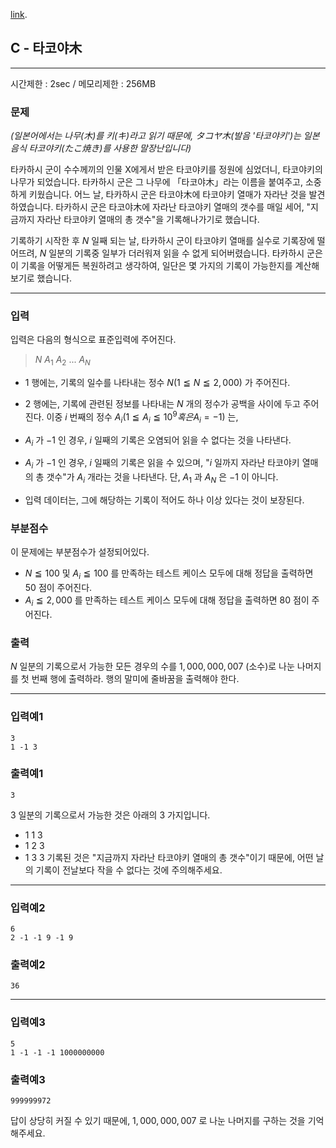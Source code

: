 [link](http://arc023.contest.atcoder.jp/tasks/arc023_3).

## C - 타코야木

----------

시간제한 : 2sec / 메모리제한 : 256MB

### 문제

*(일본어에서는 나무(木)를 키(キ)라고 읽기 때문에, タコヤ木(발음 '타코야키')는 일본 음식 타코야키(たこ焼き)를 사용한 말장난입니다)*

타카하시 군이 수수께끼의 인물 X에게서 받은 타코야키를 정원에 심었더니, 타코야키의 나무가 되었습니다. 타카하시 군은 그 나무에 「타코야木」라는 이름을 붙여주고, 소중하게 키웠습니다. 어느 날, 타카하시 군은 타코야木에 타코야키 열매가 자라난 것을 발견하였습니다. 타카하시 군은 타코야木에 자라난 타코야키 열매의 갯수를 매일 세어, "지금까지 자라난 타코야키 열매의 총 갯수"을 기록해나가기로 했습니다.

기록하기 시작한 후 $N$ 일째 되는 날, 타카하시 군이 타코야키 열매를 실수로 기록장에 떨어뜨려, $N$ 일분의 기록중 일부가 더러워져 읽을 수 없게 되어버렸습니다. 타카하시 군은 이 기록을 어떻게든 복원하려고 생각하여, 일단은 몇 가지의 기록이 가능한지를 계산해보기로 했습니다.

----------

### 입력

입력은 다음의 형식으로 표준입력에 주어진다.

>
>$N$
>$A_1$ $A_2$ ... $A_N$


* $1$ 행에는, 기록의 일수를 나타내는 정수 $N (1 ≦ N ≦ 2,000)$ 가 주어진다.


* $2$ 행에는, 기록에 관련된 정보를 나타내는 $N$ 개의 정수가 공백을 사이에 두고 주어진다. 이중 $i$ 번째의 정수 $A_i (1 ≦ A_i ≦ 10^9 혹은 A_i = -1)$ 는,

* $A_i$ 가 $-1$ 인 경우, $i$ 일째의 기록은 오염되어 읽을 수 없다는 것을 나타낸다.
* $A_i$ 가 $-1$ 인 경우, $i$ 일째의 기록은 읽을 수 있으며, "$i$ 일까지 자라난 타코야키 열매의 총 갯수"가 $A_i$ 개라는 것을 나타낸다.
  단, $A_1$ 과 $A_N$ 은 $-1$ 이 아니다.

* 입력 데이터는, 그에 해당하는 기록이 적어도 하나 이상 있다는 것이 보장된다.


### 부분점수

이 문제에는 부분점수가 설정되어있다.

* $N ≦ 100$ 및 $A_i ≦ 100$ 를 만족하는 테스트 케이스 모두에 대해 정답을 출력하면 $50$ 점이 주어진다.
* $A_i ≦ 2,000$ 를 만족하는 테스트 케이스 모두에 대해 정답을 출력하면 $80$ 점이 주어진다.

### 출력

$N$ 일분의 기록으로서 가능한 모든 경우의 수를 $1,000,000,007$ (소수)로 나눈 나머지를 첫 번째 행에 출력하라.
행의 말미에 줄바꿈을 출력해야 한다.

----------

### 입력예1

```
3
1 -1 3
```

### 출력예1

```
3
```

$3$ 일분의 기록으로서 가능한 것은 아래의 $3$ 가지입니다.

* 1 1 3
* 1 2 3
* 1 3 3
  기록된 것은 "지금까지 자라난 타코야키 열매의 총 갯수"이기 때문에, 어떤 날의 기록이 전날보다 작을 수 없다는 것에 주의해주세요.

----------

### 입력예2

```
6
2 -1 -1 9 -1 9
```

### 출력예2

```
36
```

----------

### 입력예3

```
5
1 -1 -1 -1 1000000000
```

### 출력예3

```
999999972
```

답이 상당히 커질 수 있기 때문에, $1,000,000,007$ 로 나눈 나머지를 구하는 것을 기억해주세요.


